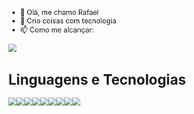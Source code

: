 - 👋 Olá, me chamo Rafael
- 🌱 Crio coisas com tecnologia
- 📫 Como me alcançar:<br/>
<div style="display:flex; flex-direction:row; ">
<a href="mailto:contactrafaelsantos@gmail.com">
    <img src="https://img.shields.io/badge/Gmail-D14836?style=for-the-badge&logo=gmail&logoColor=white"/>
</a>
</div>

# Linguagens e Tecnologias
<div style="display:flex; flex-direction: row; flex-wrap: wrap">
<img src="https://img.shields.io/badge/HTML-239120?style=for-the-badge&logo=html5&logoColor=white"/>

<img src="https://img.shields.io/badge/CSS-239120?&style=for-the-badge&logo=css3&logoColor=white"/>

<img src="https://img.shields.io/badge/JavaScript-F7DF1E?style=for-the-badge&logo=javascript&logoColor=black">

<img src="https://img.shields.io/badge/Java-ED8B00?style=for-the-badge&logo=java&logoColor=white"/>

<img src="https://img.shields.io/badge/Kotlin-0095D5?&style=for-the-badge&logo=kotlin&logoColor=white"/>

<img src="https://img.shields.io/badge/Ubuntu-E95420?style=for-the-badge&logo=ubuntu&logoColor=white"/>

<img src="https://img.shields.io/badge/Windows-0078D6?style=for-the-badge&logo=windows&logoColor=white" />

<img src="https://img.shields.io/badge/Markdown-000000?style=for-the-badge&logo=markdown&logoColor=white"/>

<img src="https://img.shields.io/badge/GIT-E44C30?style=for-the-badge&logo=git&logoColor=white"/>

</div>

<br>
